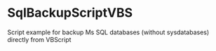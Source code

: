 # SqlBackupScriptVBS
Script example for backup Ms SQL databases (without sysdatabases) directly from VBScript
